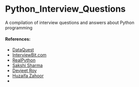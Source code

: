 # Python_Interview_Questions

A compilation of interview questions and answers about Python programming


#### References:

- [DataQuest](https://www.dataquest.io/blog/)
- [InterviewBit.com](https://www.interviewbit.com/python-interview-questions/)
- [RealPython](https://realpython.com)
- [Sakshi Sharma](https://www.linkedin.com/in/sakshi-sharma-a80985229/) 
- [Devjeet Roy](https://www.linkedin.com/in/devjeetroy98/)
- [Huzaifa Zahoor](https://www.linkedin.com/in/huzaifazahoor654/)
- 

